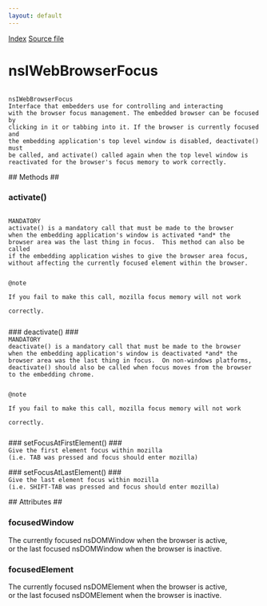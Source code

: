 ```yaml
---
layout: default
---
```

<div id='links'><a href="../index.html">Index</a>
<a href="http://dxr.mozilla.org/mozilla-central/source/embedding/browser/nsIWebBrowserFocus.idl">Source file</a>
</div>

# nsIWebBrowserFocus #
<code>  
nsIWebBrowserFocus  
Interface that embedders use for controlling and interacting  
with the browser focus management. The embedded browser can be focused by  
clicking in it or tabbing into it. If the browser is currently focused and  
the embedding application's top level window is disabled, deactivate() must  
be called, and activate() called again when the top level window is  
reactivated for the browser's focus memory to work correctly.  
  
</code>
## Methods ##

### activate() ###
<code>  
MANDATORY  
activate() is a mandatory call that must be made to the browser  
when the embedding application's window is activated *and* the   
browser area was the last thing in focus.  This method can also be called  
if the embedding application wishes to give the browser area focus,  
without affecting the currently focused element within the browser.  
  
@note  
If you fail to make this call, mozilla focus memory will not work  
correctly.  
  
</code>
### deactivate() ###
<code>  
MANDATORY  
deactivate() is a mandatory call that must be made to the browser  
when the embedding application's window is deactivated *and* the  
browser area was the last thing in focus.  On non-windows platforms,  
deactivate() should also be called when focus moves from the browser  
to the embedding chrome.  
  
@note  
If you fail to make this call, mozilla focus memory will not work  
correctly.  
  
</code>
### setFocusAtFirstElement() ###
<code>  
Give the first element focus within mozilla  
(i.e. TAB was pressed and focus should enter mozilla)  
  
</code>
### setFocusAtLastElement() ###
<code>  
Give the last element focus within mozilla  
(i.e. SHIFT-TAB was pressed and focus should enter mozilla)  
  
</code>
## Attributes ##

### focusedWindow ###
  
The currently focused nsDOMWindow when the browser is active,  
or the last focused nsDOMWindow when the browser is inactive.  
  

### focusedElement ###
  
The currently focused nsDOMElement when the browser is active,  
or the last focused nsDOMElement when the browser is inactive.  
  
